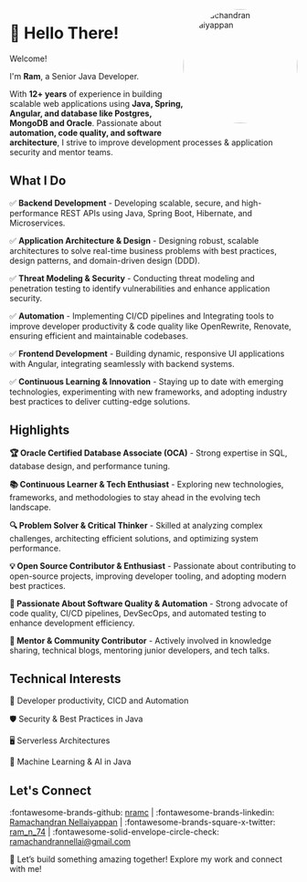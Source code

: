 <p class="avatar-container" style="float: right">
    <img src="https://avatars.githubusercontent.com/u/35756750?v=4" alt="Ramachandran Nellaiyappan" width="200px" style="border-radius: 50%;">
</p>

# 👋 Hello There!

Welcome!

I'm **Ram**, a Senior Java Developer.

With **12+ years** of experience in building scalable
web applications using **Java, Spring, Angular, and database like Postgres, MongoDB and Oracle**.
Passionate about **automation, code quality, and software architecture**, I strive to improve development processes &
application security and mentor teams.

## What I Do

✅ **Backend Development** - Developing scalable, secure, and high-performance REST APIs using Java, Spring Boot,
Hibernate,
and Microservices.

✅ **Application Architecture & Design** - Designing robust, scalable architectures to solve real-time business problems
with
best practices, design patterns, and domain-driven design (DDD).

✅ **Threat Modeling & Security** - Conducting threat modeling and penetration testing to identify vulnerabilities and
enhance application security.

✅ **Automation** - Implementing CI/CD pipelines and Integrating tools to improve developer productivity & code quality
like
OpenRewrite, Renovate, ensuring efficient and maintainable codebases.

✅ **Frontend Development** - Building dynamic, responsive UI applications with Angular, integrating seamlessly with
backend
systems.

✅ **Continuous Learning & Innovation** - Staying up to date with emerging technologies, experimenting with new
frameworks,
and adopting industry best practices to deliver cutting-edge solutions.

## Highlights

**🏆 Oracle Certified Database Associate (OCA)** - Strong expertise in SQL, database design, and performance tuning.

**📚 Continuous Learner & Tech Enthusiast** - Exploring new technologies, frameworks, and methodologies to stay ahead
in the evolving tech landscape.

**🔍 Problem Solver & Critical Thinker** - Skilled at analyzing complex challenges, architecting efficient solutions, and
optimizing system performance.

**💡 Open Source Contributor & Enthusiast** - Passionate about contributing to open-source projects, improving developer
tooling, and adopting modern best practices.

**🎯 Passionate About Software Quality & Automation** - Strong advocate of code quality, CI/CD pipelines, DevSecOps, and
automated testing to enhance development efficiency.

**🤝 Mentor & Community Contributor** - Actively involved in knowledge sharing, technical blogs, mentoring junior
developers, and tech talks.

## Technical Interests

🚀 Developer productivity, CICD and Automation

🛡️ Security & Best Practices in Java

🖥️ Serverless Architectures

🧠 Machine Learning & AI in Java

## Let's Connect

:fontawesome-brands-github: [nramc](https://github.com/nramc)  |
:fontawesome-brands-linkedin: [Ramachandran Nellaiyappan](https://www.linkedin.com/in/ramachandran-nellaiyappan/)  |
:fontawesome-brands-square-x-twitter: [ram_n_74](https://github.com/nramc)  |
:fontawesome-solid-envelope-circle-check: [ramachandrannellai@gmail.com](mailto:ramachadrannellai@gmail.com)

🚀 Let’s build something amazing together! Explore my work and connect with me!
